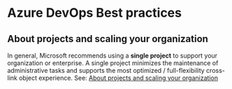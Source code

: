 # Azure DevOps Best practices

## About projects and scaling your organization

In general, Microsoft recommends using a **single project** to support your organization or enterprise. A single project minimizes the maintenance of administrative tasks and supports the most optimized / full-flexibility cross-link object experience. See: 
[About projects and scaling your organization](https://docs.microsoft.com/en-us/azure/devops/organizations/projects/about-projects?view=azure-devops)